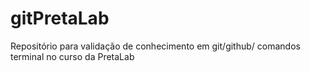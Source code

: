 # gitPretaLab
Repositório para validação de conhecimento em git/github/ comandos terminal no curso da PretaLab
